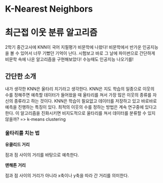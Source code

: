 # K-Nearest Neighbors

# 최근접 이웃 분류 알고리즘

2학기 중간고사에 KNN이 국어 지필평가 비문학에 나왔다! 비문학에서 반가운 인공지능을 볼 수 있어서 너무 기뻤던 기억이 난다. 시험보고 바로 그 날에 파이썬으로 간단하게 비문학 속에 나온 알고리즘을 구현해보았다! 수능때도 인공지능 나오기를!

## 간단한 소개

내가 생각한 KNN은 울타리 치기라고 생각한다. KNN은 지도 학습의 일종으로 이웃의 수를 정해주면 예측할 데이터가 들어왔을 때 울타리를 쳐서 가장 많은 이웃의 종류를 자신의 종류라고 하는 것이다. KNN은 학습이 필요없고 데이터를 저장하고 있고 바로바로 예측을 진행하는 특징이 있다. 최적의 이웃의 수를 정하는 방법은 계속 연구중에 있다고 한다. 이 알고리즘을 진화시키면 비지도적으로 울타리를 쳐서 데이터를 분류할 수 있지 않을까? => k-means clustering

### 울타리를 치는 법

<strong>유클리드 거리</strong>

점과 점 사이의 거리를 바탕으로 예측한다.

<strong>맨해튼 거리</strong>

점과 점 사이의 거리가 아니라 x축이나 y축을 따라 간 거리를 의미한다.
